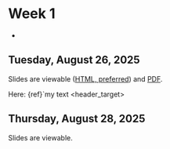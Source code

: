 # Week 1
-

## Tuesday, August 26, 2025


Slides are viewable ([HTML, preferred](../../_build/html/_downloads/bf7c257433926abb045c56ddc881bdab/day_0.html)) and [PDF](day_0.pdf).

Here: {ref}`my text <header_target>


## Thursday, August 28, 2025

Slides are viewable.
